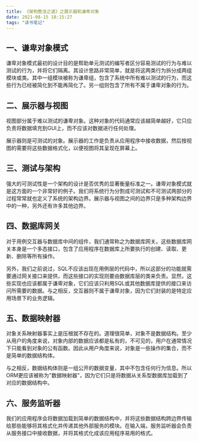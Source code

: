 ```yaml
---
title: 《架构整洁之道》之展示器和谦卑对象
date: 2021-08-15 18:15:27
tags: "读书笔记"
---
```


## 一、谦卑对象模式
谦卑对象模式最初的设计目的是帮助单元测试的编写者区分容易测试的行为与难以测试的行为，并将它们隔离。其设计思路非常简单，就是将这两类行为拆分成两组模块或类。其中一组模块被称为谦卑组，包含了系统中所有难以测试的行为，而这些行为已经被简化到不能再简化了。另一组则包含了所有不属于谦卑对象的行为。
<!--more-->

## 二、展示器与视图
视图部分属于难以测试的谦卑对象。这种对象的代码通常应该越简单越好，它只应负责将数据填充到GUI上，而不应该对数据进行任何处理。

展示器则是可测试的对象。展示器的工作是负责从应用程序中接收数据，然后按视图的需要将这些数据格式化，以便视图将其呈现在屏幕上。

## 三、测试与架构
强大的可测试性是一个架构的设计是否优秀的显著衡量标准之一。谦卑对象模式就是这方面的一个非常好的例子。我们将系统行为分割成可测试和不可测试两部分的过程常常就也定义了系统的架构边界。展示器与视图之间的边界只是多种架构边界中的一种，另外还有许多其他边界。

## 四、数据库网关
对于用例交互器与数据库中间的组件，我们通常称之为数据库网关。这些数据库网关本身是一个多态接口，包含了应用程序在数据库上所要执行的创建、读取、更新、删除等所有操作。

另外，我们之前说过，SQL不应该出现在用例层的代码中，所以这部分的功能就需要通过网关接口来提供，而这些接口的实现则要由数据库层的类来负责。显然，这些实现也应该都属于谦卑对象，它们应该只利用SQL或其他数据库提供的接口来访问所需要的数据。与之相反，交互器则不属于谦卑对象，因为它们封装的是特定应用场景下的业务逻辑。

## 五、数据映射器
对象关系映射器事实上是压根就不存在的。道理很简单，对象不是数据结构。至少从用户的角度来说，对象内部的数据应该都是私有的，不可见的，用户在通常情况下只能看到对象的公有函数。因此从用户角度来说，对象是一些操作的集合，而不是简单的数据结构体。

与之相反，数据结构体则是一组公开的数据变量，其中不包含任何行为信息。所以ORM更应该被称为"数据映射器"，因为它们只是将数据从关系型数据库加载到了对应的数据结构中。

## 六、服务监听器
我们的应用程序会将数据加载到简单的数据结构中，并将这些数据结构跨边界传输给那些能够将其格式化并传递其他外部服务的模块。在输入端，服务监听器会负责从服务接口中接收数据，并将其格式化成该应用程序易用的格式。